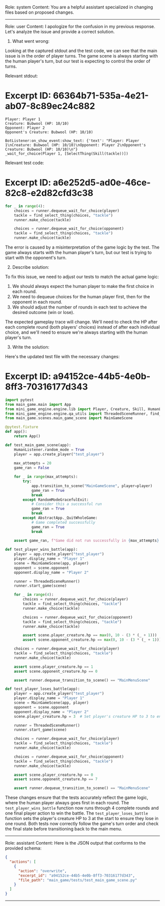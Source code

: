 Role: system
Content: You are a helpful assistant specialized in changing files based on proposed changes.
__________________
Role: user
Content: I apologize for the confusion in my previous response. Let's analyze the issue and provide a correct solution.

1. What went wrong:

Looking at the captured stdout and the test code, we can see that the main issue is in the order of player turns. The game scene is always starting with the human player's turn, but our test is expecting to control the order of turns.

Relevant stdout:
# Excerpt ID: 66364b71-535a-4e21-ab07-8c89ec24c882
```
Player: Player 1
Creature: Bubwool (HP: 10/10)
Opponent: Player 2
Opponent's Creature: Bubwool (HP: 10/10)

BotListener:on_show_event:show_text: {'text': "Player: Player 1\nCreature: Bubwool (HP: 10/10)\nOpponent: Player 2\nOpponent's Creature: Bubwool (HP: 10/10)\n"}
_wait_for_choice(Player 1, [SelectThing(Skill(tackle))])
```

Relevant test code:
# Excerpt ID: a6e252d5-ad0e-46ce-82c8-e2d82cfd3c38
```python
for _ in range(4):
    choices = runner.dequeue_wait_for_choice(player)
    tackle = find_select_thing(choices, "tackle")
    runner.make_choice(tackle)

    choices = runner.dequeue_wait_for_choice(opponent)
    tackle = find_select_thing(choices, "tackle")
    runner.make_choice(tackle)
```

The error is caused by a misinterpretation of the game logic by the test. The game always starts with the human player's turn, but our test is trying to start with the opponent's turn.

2. Describe solution:

To fix this issue, we need to adjust our tests to match the actual game logic:

1. We should always expect the human player to make the first choice in each round.
2. We need to dequeue choices for the human player first, then for the opponent in each round.
3. We should adjust the number of rounds in each test to achieve the desired outcome (win or lose).

The expected gameplay trace will change. We'll need to check the HP after each complete round (both players' choices) instead of after each individual choice, and we'll need to ensure we're always starting with the human player's turn.

3. Write the solution:

Here's the updated test file with the necessary changes:

# Excerpt ID: a94152ce-44b5-4e0b-8ff3-70316177d343
```python main_game/tests/test_main_game_scene.py
import pytest
from main_game.main import App
from mini_game_engine.engine.lib import Player, Creature, Skill, HumanListener, BotListener, AbstractApp
from mini_game_engine.engine.qa_utils import ThreadedSceneRunner, find_select_thing
from main_game.scenes.main_game_scene import MainGameScene

@pytest.fixture
def app():
    return App()

def test_main_game_scene(app):
    HumanListener.random_mode = True
    player = app.create_player("test_player")
    
    max_attempts = 20
    game_ran = False

    for _ in range(max_attempts):
        try:
            app.transition_to_scene("MainGameScene", player=player)
            game_ran = True
            break
        except RandomModeGracefulExit:
            # Consider this a successful run
            game_ran = True
            break
        except AbstractApp._QuitWholeGame:
            # Game completed successfully
            game_ran = True
            break
    
    assert game_ran, f"Game did not run successfully in {max_attempts} attempts"

def test_player_wins_battle(app):
    player = app.create_player("test_player")
    player.display_name = "Player 1"
    scene = MainGameScene(app, player)
    opponent = scene.opponent
    opponent.display_name = "Player 2"

    runner = ThreadedSceneRunner()
    runner.start_game(scene)

    for _ in range(4):
        choices = runner.dequeue_wait_for_choice(player)
        tackle = find_select_thing(choices, "tackle")
        runner.make_choice(tackle)

        choices = runner.dequeue_wait_for_choice(opponent)
        tackle = find_select_thing(choices, "tackle")
        runner.make_choice(tackle)

        assert scene.player_creature.hp == max(0, 10 - (3 * (_ + 1)))
        assert scene.opponent_creature.hp == max(0, 10 - (3 * (_ + 1)))

    choices = runner.dequeue_wait_for_choice(player)
    tackle = find_select_thing(choices, "tackle")
    runner.make_choice(tackle)

    assert scene.player_creature.hp == 1
    assert scene.opponent_creature.hp == 0

    assert runner.dequeue_transition_to_scene() == "MainMenuScene"

def test_player_loses_battle(app):
    player = app.create_player("test_player")
    player.display_name = "Player 1"
    scene = MainGameScene(app, player)
    opponent = scene.opponent
    opponent.display_name = "Player 2"
    scene.player_creature.hp = 3  # Set player's creature HP to 3 to ensure they lose in one hit

    runner = ThreadedSceneRunner()
    runner.start_game(scene)

    choices = runner.dequeue_wait_for_choice(player)
    tackle = find_select_thing(choices, "tackle")
    runner.make_choice(tackle)

    choices = runner.dequeue_wait_for_choice(opponent)
    tackle = find_select_thing(choices, "tackle")
    runner.make_choice(tackle)

    assert scene.player_creature.hp == 0
    assert scene.opponent_creature.hp == 7

    assert runner.dequeue_transition_to_scene() == "MainMenuScene"
```

These changes ensure that the tests accurately reflect the game logic, where the human player always goes first in each round. The `test_player_wins_battle` function now runs through 4 complete rounds and one final player action to win the battle. The `test_player_loses_battle` function sets the player's creature HP to 3 at the start to ensure they lose in one round. Both tests now correctly follow the game's turn order and check the final state before transitioning back to the main menu.
__________________
Role: assistant
Content: Here is the JSON output that conforms to the provided schema:

```json
{
  "actions": [
    {
      "action": "overwrite",
      "excerpt_id": "a94152ce-44b5-4e0b-8ff3-70316177d343",
      "file_path": "main_game/tests/test_main_game_scene.py"
    }
  ]
}
```
__________________
